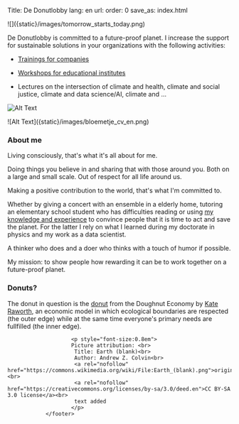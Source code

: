 Title: De Donutlobby
lang: en
url:
order: 0
save_as: index.html



<side-block>
  <side-content>
    ![]({static}/images/tomorrow_starts_today.png)
  </side-content>
</side-block>

De Donutlobby is committed to a future-proof planet. I increase the support for sustainable solutions in your organizations with the following activities:

* [Trainings for companies]({filename}/pages/bedrijven-en.md)

* [Workshops for educational institutes]({filename}/pages/spel-en.md)

* Lectures on the intersection of climate and health, climate and social justice, climate and data science/AI, climate and ...

![Alt Text]({static}/images/enroads_picture.jpg)


<side-block>
  <side-content>
![Alt Text]({static}/images/bloemetje_cv_en.png)
  </side-content>
</side-block>

### About me

Living consciously, that's what it's all about for me.

Doing things you believe in and sharing that with those around you. Both on a large and small scale. Out of respect for all life around us.

Making a positive contribution to the world, that's what I'm committed to.

Whether by giving a concert with an ensemble in a elderly home, tutoring an elementary school student who has difficulties reading or using [my knowledge and experience](https://www.linkedin.com/in/hiske-overweg/) to convince people that it is time to act and save the planet. For the latter I rely on what I learned during my doctorate in physics and my work as a data scientist.

A thinker who does and a doer who thinks with a touch of humor if possible.

My mission: to show people how rewarding it can be to work together on a future-proof planet.


### Donuts?

The donut in question is the [donut](https://www.kateraworth.com/doughnut/) from the Doughnut Economy by [Kate Raworth](https://www.kateraworth.com/), an economic model in which ecological boundaries are respected (the outer edge) while at the same time everyone's primary needs are fullfilled (the inner edge).

 <footer id="contentinfo" class="body">


                        <p style="font-size:0.8em">
                        Picture attribution: <br>
                         Title: Earth (blank)<br>
                         Author: Andrew Z. Colvin<br>
                         <a rel="nofollow" href="https://commons.wikimedia.org/wiki/File:Earth_(blank).png">original</a><br>
                         <a rel="nofollow" href="https://creativecommons.org/licenses/by-sa/3.0/deed.en">CC BY-SA 3.0 license</a><br>
                         text added
                        </p>
                </footer>
